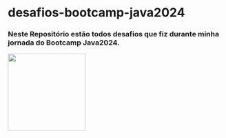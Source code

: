 ﻿# desafios-bootcamp-java2024
### Neste Repositório estão todos desafios que fiz durante minha jornada do Bootcamp Java2024.

<img class= "center" height= "180em" src="https://cdn.jsdelivr.net/gh/devicons/devicon@latest/icons/java/java-original.svg" />
